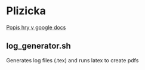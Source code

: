 # Plizicka

[Popis hry v google docs](https://docs.google.com/document/d/1kOLHCZoacSRWv5MQ4x295WQCXiYDrSBl9Jj2OTDksoE/edit?usp=sharing)

## log_generator.sh
Generates log files (.tex) and runs latex to create pdfs
